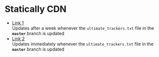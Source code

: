 # Statically CDN

* [Link 1](https://cdn.statically.io/gh/FlawlessCasual17/UltimateBTTrackersList/master/ultimate_trackers.txt)
  <br /> Updates after a week whenever the `ultimate_trackers.txt` file in the **`master`** branch is updated
* [Link 2](https://cdn.statically.io/gh/FlawlessCasual17/UltimateBTTrackersList/HEAD/ultimate_trackers.txt)
  <br /> Updates immediately whenever the `ultimate_trackers.txt` file in the **`master`** branch is updated
